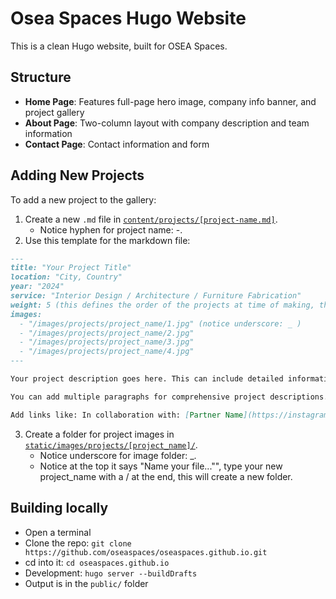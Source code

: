 # Osea Spaces Hugo Website

This is a clean Hugo website, built for OSEA Spaces.

## Structure

- **Home Page**: Features full-page hero image, company info banner, and project gallery
- **About Page**: Two-column layout with company description and team information
- **Contact Page**: Contact information and form

## Adding New Projects

To add a new project to the gallery:

1. Create a new `.md` file in [`content/projects/[project-name.md]`](https://github.com/oseaspaces/oseaspaces.github.io/new/main/content/projects).
   - Notice hyphen for project name: -.
2. Use this template for the markdown file:

```markdown
---
title: "Your Project Title"
location: "City, Country"
year: "2024"
service: "Interior Design / Architecture / Furniture Fabrication"
weight: 5 (this defines the order of the projects at time of making, there were 4 projects on the website so the new one should be 5)
images:
  - "/images/projects/project_name/1.jpg" (notice underscore: _ )
  - "/images/projects/project_name/2.jpg"
  - "/images/projects/project_name/3.jpg"
  - "/images/projects/project_name/4.jpg"
---

Your project description goes here. This can include detailed information about the project, materials used, collaborations, and design process. Use [Markdown](https://www.markdownguide.org/basic-syntax/).

You can add multiple paragraphs for comprehensive project descriptions.

Add links like: In collaboration with: [Partner Name](https://instagram.com/handle)
```

3. Create a folder for project images in [`static/images/projects/[project_name]/`](https://github.com/oseaspaces/oseaspaces.github.io/new/main/static/images/projects).
   - Notice underscore for image folder: \_.
   - Notice at the top it says "Name your file..."", type your new project_name with a / at the end, this will create a new folder.

## Building locally

- Open a terminal
- Clone the repo: `git clone https://github.com/oseaspaces/oseaspaces.github.io.git`
- cd into it: `cd oseaspaces.github.io`
- Development: `hugo server --buildDrafts`
- Output is in the `public/` folder

